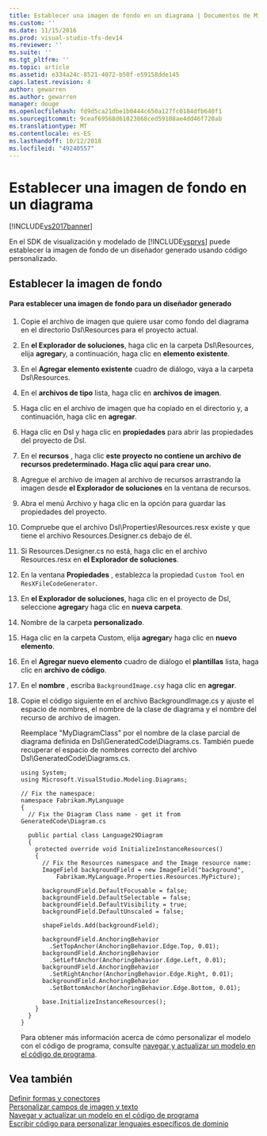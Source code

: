 ```yaml
---
title: Establecer una imagen de fondo en un diagrama | Documentos de Microsoft
ms.custom: ''
ms.date: 11/15/2016
ms.prod: visual-studio-tfs-dev14
ms.reviewer: ''
ms.suite: ''
ms.tgt_pltfrm: ''
ms.topic: article
ms.assetid: e334a24c-8521-4072-b50f-e59158dde145
caps.latest.revision: 4
author: gewarren
ms.author: gewarren
manager: douge
ms.openlocfilehash: fd9d5ca21dbe1b0444c650a127fc0184dfb640f1
ms.sourcegitcommit: 9ceaf69568d61023868ced59108ae4dd46f720ab
ms.translationtype: MT
ms.contentlocale: es-ES
ms.lasthandoff: 10/12/2018
ms.locfileid: "49240557"
---
```

# <a name="setting-a-background-image-on-a-diagram"></a>Establecer una imagen de fondo en un diagrama
[!INCLUDE[vs2017banner](../includes/vs2017banner.md)]

En el SDK de visualización y modelado de [!INCLUDE[vsprvs](../includes/vsprvs-md.md)] puede establecer la imagen de fondo de un diseñador generado usando código personalizado.  
  
## <a name="setting-the-background-image"></a>Establecer la imagen de fondo  
  
#### <a name="to-set-a-background-image-for-a-generated-designer"></a>Para establecer una imagen de fondo para un diseñador generado  
  
1.  Copie el archivo de imagen que quiere usar como fondo del diagrama en el directorio Dsl\Resources para el proyecto actual.  
  
2.  En **el Explorador de soluciones**, haga clic en la carpeta Dsl\Resources, elija **agregar**y, a continuación, haga clic en **elemento existente**.  
  
3.  En el **Agregar elemento existente** cuadro de diálogo, vaya a la carpeta Dsl\Resources.  
  
4.  En el **archivos de tipo** lista, haga clic en **archivos de imagen**.  
  
5.  Haga clic en el archivo de imagen que ha copiado en el directorio y, a continuación, haga clic en **agregar**.  
  
6.  Haga clic en Dsl y haga clic en **propiedades** para abrir las propiedades del proyecto de Dsl.  
  
7.  En el **recursos** , haga clic **este proyecto no contiene un archivo de recursos predeterminado. Haga clic aquí para crear uno.**  
  
8.  Agregue el archivo de imagen al archivo de recursos arrastrando la imagen desde **el Explorador de soluciones** en la ventana de recursos.  
  
9. Abra el menú Archivo y haga clic en la opción para guardar las propiedades del proyecto.  
  
10. Compruebe que el archivo Dsl\Properties\Resources.resx existe y que tiene el archivo Resources.Designer.cs debajo de él.  
  
11. Si Resources.Designer.cs no está, haga clic en el archivo Resources.resx en **el Explorador de soluciones**.  
  
12. En la ventana **Propiedades** , establezca la propiedad `Custom Tool` en `ResXFileCodeGenerator`.  
  
13. En **el Explorador de soluciones**, haga clic en el proyecto de Dsl, seleccione **agregar**y haga clic en **nueva carpeta**.  
  
14. Nombre de la carpeta **personalizado**.  
  
15. Haga clic en la carpeta Custom, elija **agregar**y haga clic en **nuevo elemento**.  
  
16. En el **Agregar nuevo elemento** cuadro de diálogo el **plantillas** lista, haga clic en **archivo de código**.  
  
17. En el **nombre** , escriba `BackgroundImage.cs`y haga clic en **agregar**.  
  
18. Copie el código siguiente en el archivo BackgroundImage.cs y ajuste el espacio de nombres, el nombre de la clase de diagrama y el nombre del recurso de archivo de imagen.  
  
     Reemplace "MyDiagramClass" por el nombre de la clase parcial de diagrama definida en Dsl\GeneratedCode\Diagrams.cs. También puede recuperar el espacio de nombres correcto del archivo Dsl\GeneratedCode\Diagrams.cs.  
  
    ```  
    using System;  
    using Microsoft.VisualStudio.Modeling.Diagrams;  
  
    // Fix the namespace:  
    namespace Fabrikam.MyLanguage  
    {  
      // Fix the Diagram Class name - get it from GeneratedCode\Diagram.cs  
  
      public partial class Language29Diagram  
      {  
        protected override void InitializeInstanceResources()  
        {  
          // Fix the Resources namespace and the Image resource name:  
          ImageField backgroundField = new ImageField("background",  
              Fabrikam.MyLanguage.Properties.Resources.MyPicture);  
  
          backgroundField.DefaultFocusable = false;  
          backgroundField.DefaultSelectable = false;  
          backgroundField.DefaultVisibility = true;  
          backgroundField.DefaultUnscaled = false;  
  
          shapeFields.Add(backgroundField);  
  
          backgroundField.AnchoringBehavior  
            .SetTopAnchor(AnchoringBehavior.Edge.Top, 0.01);  
          backgroundField.AnchoringBehavior  
            .SetLeftAnchor(AnchoringBehavior.Edge.Left, 0.01);  
          backgroundField.AnchoringBehavior  
            .SetRightAnchor(AnchoringBehavior.Edge.Right, 0.01);  
          backgroundField.AnchoringBehavior  
            .SetBottomAnchor(AnchoringBehavior.Edge.Bottom, 0.01);  
  
          base.InitializeInstanceResources();  
        }  
      }  
    }  
    ```  
  
     Para obtener más información acerca de cómo personalizar el modelo con el código de programa, consulte [navegar y actualizar un modelo en el código de programa](../modeling/navigating-and-updating-a-model-in-program-code.md).  
  
## <a name="see-also"></a>Vea también  
 [Definir formas y conectores](../modeling/defining-shapes-and-connectors.md)   
 [Personalizar campos de imagen y texto](../modeling/customizing-text-and-image-fields.md)   
 [Navegar y actualizar un modelo en el código de programa](../modeling/navigating-and-updating-a-model-in-program-code.md)   
 [Escribir código para personalizar lenguajes específicos de dominio](../modeling/writing-code-to-customise-a-domain-specific-language.md)



